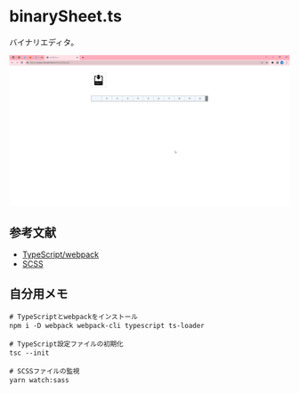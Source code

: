 # binarySheet.ts

バイナリエディタ。  

![成果物](./fruit.gif)  

## 参考文献

- [TypeScript/webpack](https://ics.media/entry/16329/)
- [SCSS](https://blog-and-destroy.com/25933)


## 自分用メモ

```shell
# TypeScriptとwebpackをインストール
npm i -D webpack webpack-cli typescript ts-loader

# TypeScript設定ファイルの初期化
tsc --init

# SCSSファイルの監視
yarn watch:sass
```
